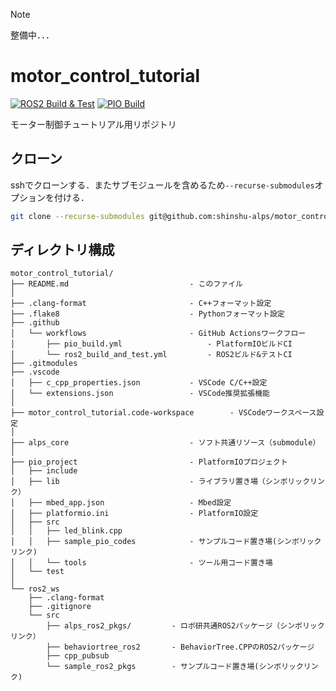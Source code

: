 > [!NOTE]
> 整備中．．．

# motor_control_tutorial

[![ROS2 Build & Test](https://github.com/shinshu-alps/motor_control_tutorial/actions/workflows/ros2_build_and_test.yml/badge.svg)](https://github.com/shinshu-alps/motor_control_tutorial/actions/workflows/ros2_build_and_test.yml)
[![PIO Build](https://github.com/shinshu-alps/motor_control_tutorial/actions/workflows/pio_build.yml/badge.svg)](https://github.com/shinshu-alps/motor_control_tutorial/actions/workflows/pio_build.yml)

モーター制御チュートリアル用リポジトリ  

## クローン

sshでクローンする．またサブモジュールを含めるため`--recurse-submodules`オプションを付ける．

```bash
git clone --recurse-submodules git@github.com:shinshu-alps/motor_control_tutorial.git
```

## ディレクトリ構成

```tree
motor_control_tutorial/
├── README.md                           - このファイル
│
├── .clang-format                       - C++フォーマット設定
├── .flake8                             - Pythonフォーマット設定
├── .github                             
│   └── workflows                       - GitHub Actionsワークフロー
│       ├── pio_build.yml                   - PlatformIOビルドCI
│       └── ros2_build_and_test.yml         - ROS2ビルド&テストCI
├── .gitmodules
├── .vscode
│   ├── c_cpp_properties.json           - VSCode C/C++設定
│   └── extensions.json                 - VSCode推奨拡張機能
│
├── motor_control_tutorial.code-workspace        - VSCodeワークスペース設定
│
├── alps_core                           - ソフト共通リソース（submodule）
│
├── pio_project                         - PlatformIOプロジェクト
│   ├── include
│   ├── lib                             - ライブラリ置き場（シンボリックリンク）
│   ├── mbed_app.json                   - Mbed設定
│   ├── platformio.ini                  - PlatformIO設定
│   ├── src
│   │   ├── led_blink.cpp
│   │   ├── sample_pio_codes            - サンプルコード置き場(シンボリックリンク)
│   │   └── tools                       - ツール用コード置き場
│   └── test
│   
└── ros2_ws
    ├── .clang-format
    ├── .gitignore
    └── src
        ├── alps_ros2_pkgs/         - ロボ研共通ROS2パッケージ（シンボリックリンク）
        ├── behaviortree_ros2       - BehaviorTree.CPPのROS2パッケージ
        ├── cpp_pubsub
        └── sample_ros2_pkgs        - サンプルコード置き場(シンボリックリンク)
```
